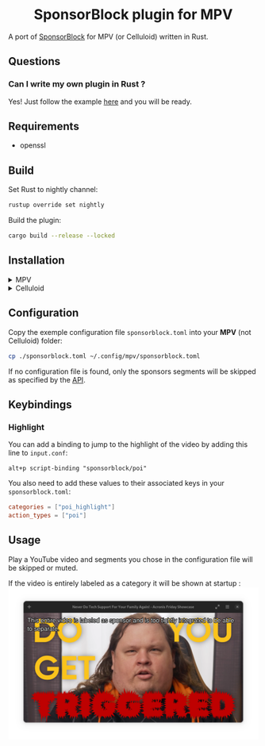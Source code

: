 <h1 align="center">SponsorBlock plugin for MPV</h1>

A port of [SponsorBlock](https://github.com/ajayyy/SponsorBlock) for MPV (or Celluloid) written in Rust.

## Questions

### Can I write my own plugin in Rust ?

Yes! Just follow the example [here](https://crates.io/crates/mpv-client) and you will be ready.

## Requirements

- openssl

## Build

Set Rust to nightly channel:

```bash
rustup override set nightly
```

Build the plugin:

```bash
cargo build --release --locked
```

## Installation

<details>
<summary>MPV</summary>

Copy the lib generated to your `scripts` folder:

```bash
cp ./target/release/libmpv_sponsorblock.so ~/.config/mpv/scripts/sponsorblock.so
```

</details>

<details>
<summary>Celluloid</summary>

Copy the lib generated to your `scripts` folder:

```bash
cp ./target/release/libmpv_sponsorblock.so ~/.config/celluloid/scripts/sponsorblock.so
```

</details>

## Configuration

Copy the exemple configuration file `sponsorblock.toml` into your **MPV** (not Celluloid) folder:
```bash
cp ./sponsorblock.toml ~/.config/mpv/sponsorblock.toml
```

If no configuration file is found, only the sponsors segments will be skipped as specified by the [API](https://wiki.sponsor.ajay.app/w/API_Docs).

## Keybindings

### Highlight

You can add a binding to jump to the highlight of the video by adding this line to `input.conf`:

```
alt+p script-binding "sponsorblock/poi"
```

You also need to add these values to their associated keys in your `sponsorblock.toml`:

```toml
categories = ["poi_highlight"]
action_types = ["poi"]
```

## Usage

Play a YouTube video and segments you chose in the configuration file will be skipped or muted.

If the video is entirely labeled as a category it will be shown at startup :
![celluloid](images/celluloid.png)
